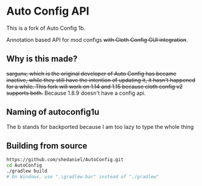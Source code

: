 # Auto Config API

This is a fork of Auto Config 1b.

Annotation based API for mod configs ~~with Cloth Config GUI integration~~.

## Why is this made?
~~sargunv, which is the original developer of Auto Config has became inactive, while they still have the intention of updating it, it hasn't happened for a while. This fork will work on 1.14 and 1.15 because cloth config v2 supports both.~~
Because 1.8.9 doesn't have a config api. 

## Naming of autoconfig1u
The b stands for backported because I am too lazy to type the whole thing

## Building from source

```bash
https://github.com/shedaniel/AutoConfig.git
cd AutoConfig
./gradlew build
# On Windows, use ".\gradlew.bar" instead of "./gradlew"
```
